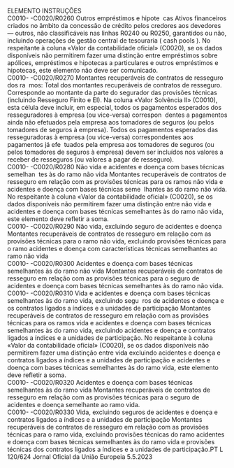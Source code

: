  
ELEMENTO  INSTRUÇÕES  
C0010- 
-C0020/R0260  Outros empréstimos e hipote ­
cas  Ativos financeiros criados no âmbito da concessão de crédito pelos credores aos 
devedores — outros, não classificáveis nas linhas R0240 ou R0250, garantidos ou 
não, incluindo operações de gestão central de tesouraria ( cash pools ). 
No respeitante à coluna «Valor da contabilidade oficial» (C0020), se os dados 
disponíveis não permitirem fazer uma distinção entre empréstimos sobre apólices, 
empréstimos e hipotecas a particulares e outros empréstimos e hipotecas, este 
elemento não deve ser comunicado.  
C0010- 
-C0020/R0270  Montantes recuperáveis de 
contratos de resseguro dos ra ­
mos:  Total dos montantes recuperáveis de contratos de resseguro. Corresponde ao 
montante da parte do segurador das provisões técnicas (incluindo Resseguro Finito 
e EI). 
Na coluna «Valor Solvência II» (C0010), esta célula deve incluir, em especial, todos 
os pagamentos esperados dos resseguradores à empresa (ou vice-versa) correspon ­
dentes a pagamentos ainda não efetuados pela empresa aos tomadores de seguros 
(ou pelos tomadores de seguros à empresa). Todos os pagamentos esperados das 
resseguradoras à empresa (ou vice-versa) correspondentes aos pagamentos já efe ­
tuados pela empresa aos tomadores de seguros (ou pelos tomadores de seguros à 
empresa) devem ser incluídos nos valores a receber de resseguros (ou valores a 
pagar de resseguro).  
C0010- 
-C0020/R0280  Não vida e acidentes e doença 
com bases técnicas semelhan ­
tes às do ramo não vida  Montantes recuperáveis de contratos de resseguro em relação com as provisões 
técnicas para os ramos não vida e acidentes e doença com bases técnicas seme ­
lhantes às do ramo não vida. 
No respeitante à coluna «Valor da contabilidade oficial» (C0020), se os dados 
disponíveis não permitirem fazer uma distinção entre não vida e acidentes e 
doença com bases técnicas semelhantes às do ramo não vida, este elemento 
deve refletir a soma.  
C0010- 
-C0020/R0290  Não vida, excluindo seguro de 
acidentes e doença  Montantes recuperáveis de contratos de resseguro em relação com as provisões 
técnicas para o ramo não vida, excluindo provisões técnicas para o ramo acidentes 
e doença com características técnicas semelhantes ao ramo não vida  
C0010- 
-C0020/R0300  Acidentes e doença com bases 
técnicas semelhantes às do 
ramo não vida  Montantes recuperáveis de contratos de resseguro em relação com as provisões 
técnicas para o seguro de acidentes e doença com bases técnicas semelhantes às 
do ramo não vida.  
C0010- 
-C0020/R0310  Vida e acidentes e doença com 
bases técnicas semelhantes às 
do ramo vida, excluindo segu ­
ros de acidentes e doença e os 
contratos ligados a índices e a 
unidades de participação  Montantes recuperáveis de contratos de resseguro em relação com as provisões 
técnicas para os ramos vida e acidentes e doença com bases técnicas semelhantes 
às do ramo vida, excluindo acidentes e doença e contratos ligados a índices e a 
unidades de participação. 
No respeitante à coluna «Valor da contabilidade oficial» (C0020), se os dados 
disponíveis não permitirem fazer uma distinção entre vida excluindo acidentes e 
doença e contratos ligados a índices e a unidades de participação e acidentes e 
doença com bases técnicas semelhantes às do ramo vida, este elemento deve 
refletir a soma.  
C0010- 
-C0020/R0320  Acidentes e doença com bases 
técnicas semelhantes às do 
ramo vida  Montantes recuperáveis de contratos de resseguro em relação com as provisões 
técnicas para o seguro de acidentes e doença semelhante ao ramo vida.  
C0010- 
-C0020/R0330  Vida, excluindo seguros de 
acidentes e doença e contratos 
ligados a índices e a unidades 
de participação  Montantes recuperáveis de contratos de resseguro em relação com as provisões 
técnicas para o ramo vida, excluindo provisões técnicas do ramo acidentes e 
doença com bases técnicas semelhantes às do ramo vida e provisões técnicas 
dos contratos ligados a índices e a unidades de participação.PT  L 120/624 Jornal Oficial da União Europeia 5.5.2023
